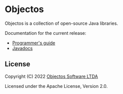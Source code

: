 # Objectos

Objectos is a collection of open-source Java libraries.

Documentation for the current release:

- [Programmer's guide](https://www.objectos.com.br/docs/0.3/)
- [Javadocs](https://www.objectos.com.br/docs/0.3/api/) 

## License

Copyright (C) 2022 [Objectos Software LTDA](https://www.objectos.com.br)

Licensed under the Apache License, Version 2.0.
